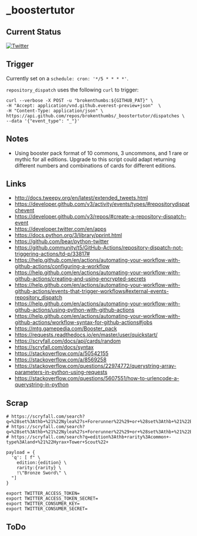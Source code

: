 # \_boostertutor

## Current Status

[![Twitter](https://github.com/brokenthumbs/_boostertutor/workflows/Twitter/badge.svg)](https://github.com/brokenthumbs/_boostertutor/actions?query=workflow%3ATwitter)

## Trigger

Currently set on a `schedule: cron: '*/5 * * * *'`.

`repository_dispatch` uses the following `curl` to trigger:
```
curl --verbose -X POST -u "brokenthumbs:${GITHUB_PAT}" \
-H "Accept: application/vnd.github.everest-preview+json"  \
-H "Content-Type: application/json" \
https://api.github.com/repos/brokenthumbs/_boostertutor/dispatches \
--data '{"event_type": "_"}'
```

## Notes

- Using booster pack format of 10 commons, 3 uncommons, and 1 rare or mythic for all editions. Upgrade to this script could adapt returning different numbers and combinations of cards for different editions.

## Links

- http://docs.tweepy.org/en/latest/extended_tweets.html
- https://developer.github.com/v3/activity/events/types/#repositorydispatchevent
- https://developer.github.com/v3/repos/#create-a-repository-dispatch-event
- https://developer.twitter.com/en/apps
- https://docs.python.org/3/library/pprint.html
- https://github.com/bear/python-twitter
- https://github.community/t5/GitHub-Actions/repository-dispatch-not-triggering-actions/td-p/33817#
- https://help.github.com/en/actions/automating-your-workflow-with-github-actions/configuring-a-workflow
- https://help.github.com/en/actions/automating-your-workflow-with-github-actions/creating-and-using-encrypted-secrets
- https://help.github.com/en/actions/automating-your-workflow-with-github-actions/events-that-trigger-workflows#external-events-repository_dispatch
- https://help.github.com/en/actions/automating-your-workflow-with-github-actions/using-python-with-github-actions
- https://help.github.com/en/actions/automating-your-workflow-with-github-actions/workflow-syntax-for-github-actions#jobs
- https://mtg.gamepedia.com/Booster_pack
- https://requests.readthedocs.io/en/master/user/quickstart/
- https://scryfall.com/docs/api/cards/random
- https://scryfall.com/docs/syntax
- https://stackoverflow.com/a/50542155
- https://stackoverflow.com/a/8569258
- https://stackoverflow.com/questions/22974772/querystring-array-parameters-in-python-using-requests
- https://stackoverflow.com/questions/5607551/how-to-urlencode-a-querystring-in-python

## Scrap

```
# https://scryfall.com/search?q=%28set%3Athb+%21%22Nylea%27s+Forerunner%22%29+or+%28set%3Athb+%21%22Bronze+Sword%22%29&as=grid&order=set
# https://scryfall.com/search?q=%28set%3Athb+%21%22Nylea%27s+Forerunner%22%29+or+%28set%3Athb+%21%22Bronze+Sword%22%29
# https://scryfall.com/search?q=edition%3Athb+rarity%3Acommon+-type%3Aland+%21%22Hyrax+Tower+Scout%22+

payload = {
  'q': [ f" \
    edition:{edition} \
    rarity:{rarity} \
    !\"Bronze Sword\" \
  "]
}

export TWITTER_ACCESS_TOKEN=
export TWITTER_ACCESS_TOKEN_SECRET=
export TWITTER_CONSUMER_KEY=
export TWITTER_CONSUMER_SECRET=

```

## ToDo
